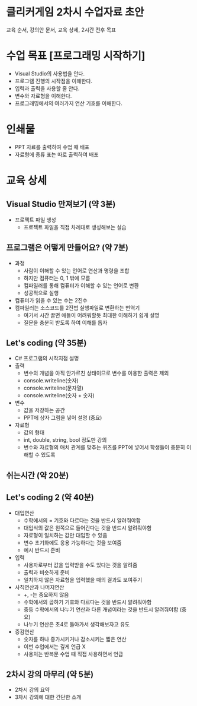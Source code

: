 # 클리커게임 2차시 수업자료 초안
교육 순서, 강의안 문서, 교육 상세, 2시간 전후 목표
# 수업 목표 [프로그래밍 시작하기]
* Visual Studio의 사용법을 안다.
* 프로그램 진행의 시작점을 이해한다.
* 입력과 출력을 사용할 줄 안다.
* 변수와 자료형을 이해한다.
* 프로그래밍에서의 여러가지 연산 기호를 이해한다.
# 인쇄물
* PPT 자료를 출력하여 수업 때 배포
* 자료형에 종류 표는 따로 출력하여 배포
# 교육 상세
## Visual Studio 만져보기 (약 3분)
* 프로젝트 파일 생성
  * 프로젝트 파일을 직접 차례대로 생성해보는 실습
## 프로그램은 어떻게 만들어요? (약 7분)
* 과정
  * 사람이 이해할 수 있는 언어로 연산과 명령을 조합
  * 하지만 컴퓨터는 0, 1 밖에 모름
  * 컴파일러를 통해 컴퓨터가 이해할 수 있는 언어로 변환
  * 성공적으로 실행
* 컴퓨터가 읽을 수 있는 수는 2진수
* 컴파일러는 소스코드를 2진법 실행파일로 변환하는 번역기
  * 여기서 시간 끌면 애들이 어려워할듯 최대한 이해하기 쉽게 설명
  * 질문을 충분히 받도록 하여 이해를 돕자
## Let's coding (약 35분)
* C# 프로그램의 시작지점 설명
* 출력
  * 변수의 개념을 아직 안가르친 상태이므로 변수를 이용한 출력은 제외
  * console.writeline(숫자)
  * console.writeline(문자열)
  * console.writeline(숫자 + 숫자)
* 변수
  * 값을 저장하는 공간
  * PPT에 상자 그림을 넣어 설명 (중요)
* 자료형
  * 값의 형태
  * int, double, string, bool 정도만 강의
  * 변수와 자료형의 매치 관계를 맞추는 퀴즈를 PPT에 넣어서 학생들이 충분히 이해할 수 있도록
## 쉬는시간 (약 20분)
## Let's coding 2 (약 40분)
* 대입연산
  * 수학에서의 = 기호와 다르다는 것을 반드시 알려줘야함
  * 대입식의 값은 왼쪽으로 들어간다는 것을 반드시 알려줘야함
  * 자료형이 일치하는 값만 대입할 수 있음
  * 변수 초기화에도 응용 가능하다는 것을 보여줌
  * 예시 반드시 준비
* 입력
  * 사용자로부터 값을 입력받을 수도 있다는 것을 알려줌
  * 출력과 비슷하게 준비
  * 일치하지 않은 자료형을 입력했을 때의 결과도 보여주기
* 사칙연산과 나머지연산
  * +, -는 중요하지 않음
  * 수학에서의 곱하기 기호와 다르다는 것을 반드시 알려줘야함
  * 중등 수학에서의 나누기 연산과 다른 개념이라는 것을 반드시 알려줘야함 (중요)
  * 나누기 연산은 초4로 돌아가서 생각해보자고 유도
* 증감연산
  * 숫자를 하나 증가시키거나 감소시키는 짧은 연산
  * 이번 수업에서는 깊게 언급 X
  * 사용처는 반복문 수업 때 직접 사용하면서 언급
## 2차시 강의 마무리 (약 5분)
* 2차시 강의 요약
* 3차시 강의에 대한 간단한 소개